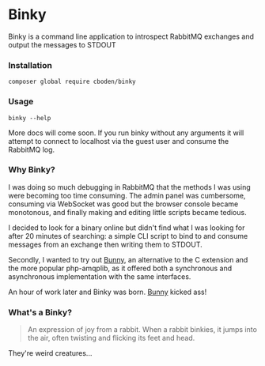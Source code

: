 # Binky

Binky is a command line application to introspect RabbitMQ exchanges and output the messages to STDOUT

### Installation

    composer global require cboden/binky

### Usage

    binky --help

More docs will come soon. If you run binky without any arguments it will attempt to connect to localhost via the guest user and consume the RabbitMQ log.

### Why Binky?

I was doing so much debugging in RabbitMQ that the methods I was using were becoming too time consuming.
The admin panel was cumbersome, consuming via WebSocket was good but the browser console became monotonous, and finally making and editing little scripts became tedious.

I decided to look for a binary online but didn't find what I was looking for after 20 minutes of searching: a simple CLI script to bind to and consume messages from an exchange then writing them to STDOUT.

Secondly, I wanted to try out [Bunny](https://github.com/jakubkulhan/bunny), an alternative to the C extension and the more popular php-amqplib, as it offered both a synchronous and asynchronous implementation with the same interfaces.

An hour of work later and Binky was born. [Bunny](https://github.com/jakubkulhan/bunny) kicked ass!

### What's a Binky?

> An expression of joy from a rabbit. When a rabbit binkies, it jumps into the air, often twisting and flicking its feet and head.

They're weird creatures...